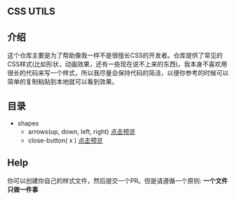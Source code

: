 CSS UTILS
---

介绍
---
这个仓库主要是为了帮助像我一样不是很擅长CSS的开发者。仓库提供了常见的CSS样式(比如形状，动画效果，还有一些现在说不上来的东西)。我本身不喜欢用很长的代码来写一个样式，所以我尽量会保持代码的简洁，以便你参考的时候可以简单的复制粘贴到本地就可以看到效果。

目录
---
- shapes
  - arrows(up, down, left, right) [点击预览](https://jerryyuanj.github.io/demos/css/shape/arrows.html)
  - close-button( x ) [点击预览](https://jerryyuanj.github.io/demos/css/shape/close-button.html)

Help
---
你可以创建你自己的样式文件，然后提交一个PR。但是请遵循一个原则: **一个文件只做一件事**


